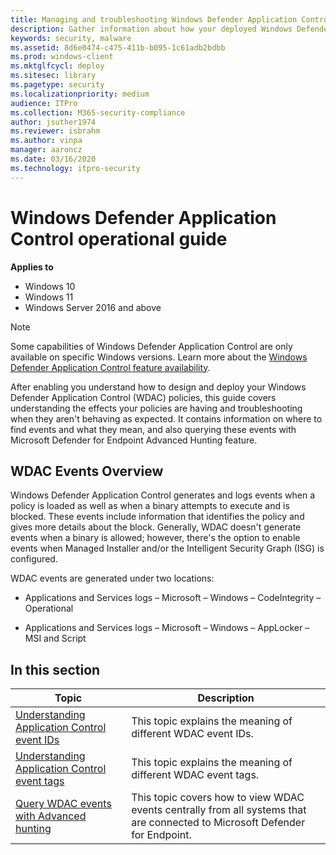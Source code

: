 ```yaml
---
title: Managing and troubleshooting Windows Defender Application Control policies (Windows)
description: Gather information about how your deployed Windows Defender Application Control policies are behaving.
keywords: security, malware
ms.assetid: 8d6e0474-c475-411b-b095-1c61adb2bdbb
ms.prod: windows-client
ms.mktglfcycl: deploy
ms.sitesec: library
ms.pagetype: security
ms.localizationpriority: medium
audience: ITPro
ms.collection: M365-security-compliance
author: jsuther1974
ms.reviewer: isbrahm
ms.author: vinpa
manager: aaroncz
ms.date: 03/16/2020
ms.technology: itpro-security
---
```


# Windows Defender Application Control operational guide

**Applies to**

- Windows 10
- Windows 11
- Windows Server 2016 and above

> [!NOTE]
> Some capabilities of Windows Defender Application Control are only available on specific Windows versions. Learn more about the [Windows Defender Application Control feature availability](feature-availability.md).

After enabling you understand how to design and deploy your Windows Defender Application Control (WDAC) policies, this guide covers understanding the effects your policies are having and troubleshooting when they aren't behaving as expected. It contains information on where to find events and what they mean, and also querying these events with Microsoft Defender for Endpoint Advanced Hunting feature.

## WDAC Events Overview

Windows Defender Application Control generates and logs events when a policy is loaded as well as when a binary attempts to execute and is blocked. These events include information that identifies the policy and gives more details about the block. Generally, WDAC doesn't generate events when a binary is allowed; however, there's the option to enable events when Managed Installer and/or the Intelligent Security Graph (ISG) is configured.

WDAC events are generated under two locations:

 - Applications and Services logs – Microsoft – Windows – CodeIntegrity – Operational
 
 - Applications and Services logs – Microsoft – Windows – AppLocker – MSI and Script

## In this section

| Topic | Description |
| - | - |
| [Understanding Application Control event IDs](event-id-explanations.md) | This topic explains the meaning of different WDAC event IDs. |
| [Understanding Application Control event tags](event-tag-explanations.md) | This topic explains the meaning of different WDAC event tags. |
| [Query WDAC events with Advanced hunting](querying-application-control-events-centrally-using-advanced-hunting.md) | This topic covers how to view WDAC events centrally from all systems that are connected to Microsoft Defender for Endpoint. |
